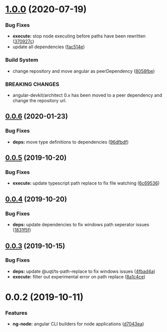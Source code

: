 # [1.0.0](https://github.com/jonathonadams/ng-node/compare/v0.0.6...v1.0.0) (2020-07-19)


### Bug Fixes

* **execute:** stop node executing before paths have been rewritten ([370927c](https://github.com/jonathonadams/ng-node/commit/370927ceb27849a00e4f0e412dcdfb54c909e2c0))
* update all dependencies ([fac514e](https://github.com/jonathonadams/ng-node/commit/fac514ee475f1a76a50eff5bda04d69035313828))


### Build System

* change repository and move angular as peerDependency ([8058fbe](https://github.com/jonathonadams/ng-node/commit/8058fbe90f5806ea2ae7bff1a5582e51f6b390b4))


### BREAKING CHANGES

* angular-devkit/architect 0.x has been moved to a peer dependency and change the
repository url.

## [0.0.6](https://github.com/unquenchablethyrst/ng-node/compare/v0.0.5...v0.0.6) (2020-01-23)


### Bug Fixes

* **deps:** move type definitions to dependencies ([96dfbdf](https://github.com/unquenchablethyrst/ng-node/commit/96dfbdfa60eb9d618e72427058eb76ee9e544fc7))

## [0.0.5](https://github.com/unquenchablethyrst/ng-node/compare/v0.0.4...v0.0.5) (2019-10-20)


### Bug Fixes

* **execute:** update typescript path replace to fix file watching ([6c69536](https://github.com/unquenchablethyrst/ng-node/commit/6c695360814cadec05acebed54fa8617488e7a81))

## [0.0.4](https://github.com/unquenchablethyrst/ng-node/compare/v0.0.3...v0.0.4) (2019-10-20)


### Bug Fixes

* **deps:** update dependencies to fix windows path seperator issues ([1831f5f](https://github.com/unquenchablethyrst/ng-node/commit/1831f5f))

## [0.0.3](https://github.com/unquenchablethyrst/ng-node/compare/v0.0.2...v0.0.3) (2019-10-15)


### Bug Fixes

* **deps:** update @uqt/ts-path-replace to fix windows issues ([4fbad4a](https://github.com/unquenchablethyrst/ng-node/commit/4fbad4a))
* **execute:** filter out experimental error on path replace ([8a1c4ce](https://github.com/unquenchablethyrst/ng-node/commit/8a1c4ce))

# 0.0.2 (2019-10-11)


### Features

* **ng-node:** angular CLI builders for node applications ([d7043ea](https://github.com/unquenchablethyrst/ng-node/commit/d7043ea))
